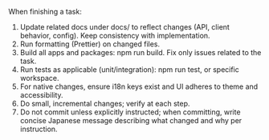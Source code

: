 When finishing a task:
1) Update related docs under docs/ to reflect changes (API, client behavior, config). Keep consistency with implementation.
2) Run formatting (Prettier) on changed files.
3) Build all apps and packages: npm run build. Fix only issues related to the task.
4) Run tests as applicable (unit/integration): npm run test, or specific workspace.
5) For native changes, ensure i18n keys exist and UI adheres to theme and accessibility.
6) Do small, incremental changes; verify at each step.
7) Do not commit unless explicitly instructed; when committing, write concise Japanese message describing what changed and why per instruction.